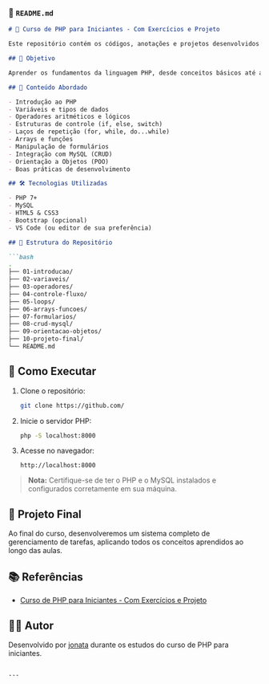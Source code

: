 ### 📄 `README.md`

```markdown
# 📘 Curso de PHP para Iniciantes - Com Exercícios e Projeto

Este repositório contém os códigos, anotações e projetos desenvolvidos durante o curso **"Curso de PHP para Iniciantes - Com Exercícios e Projeto"**, disponível gratuitamente no YouTube.

## 🎯 Objetivo

Aprender os fundamentos da linguagem PHP, desde conceitos básicos até a criação de um projeto prático, utilizando boas práticas de desenvolvimento e integração com banco de dados.

## 🧠 Conteúdo Abordado

- Introdução ao PHP
- Variáveis e tipos de dados
- Operadores aritméticos e lógicos
- Estruturas de controle (if, else, switch)
- Laços de repetição (for, while, do...while)
- Arrays e funções
- Manipulação de formulários
- Integração com MySQL (CRUD)
- Orientação a Objetos (POO)
- Boas práticas de desenvolvimento

## 🛠 Tecnologias Utilizadas

- PHP 7+
- MySQL
- HTML5 & CSS3
- Bootstrap (opcional)
- VS Code (ou editor de sua preferência)

## 📁 Estrutura do Repositório

```bash
.
├── 01-introducao/
├── 02-variaveis/
├── 03-operadores/
├── 04-controle-fluxo/
├── 05-loops/
├── 06-arrays-funcoes/
├── 07-formularios/
├── 08-crud-mysql/
├── 09-orientacao-objetos/
├── 10-projeto-final/
└── README.md
```

## 🚀 Como Executar

1. Clone o repositório:
   ```bash
   git clone https://github.com/
   ```
2. Inicie o servidor PHP:
   ```bash
   php -S localhost:8000
   ```
3. Acesse no navegador:
   ```
   http://localhost:8000
   ```

> **Nota:** Certifique-se de ter o PHP e o MySQL instalados e configurados corretamente em sua máquina.

## 📌 Projeto Final

Ao final do curso, desenvolveremos um sistema completo de gerenciamento de tarefas, aplicando todos os conceitos aprendidos ao longo das aulas.

## 📚 Referências

- [Curso de PHP para Iniciantes - Com Exercícios e Projeto](https://www.youtube.com/watch?v=6qafpEI8lcU)

## 👨‍💻 Autor

Desenvolvido por [jonata](https://github.com/iamjonn) durante os estudos do curso de PHP para iniciantes.

```

---

